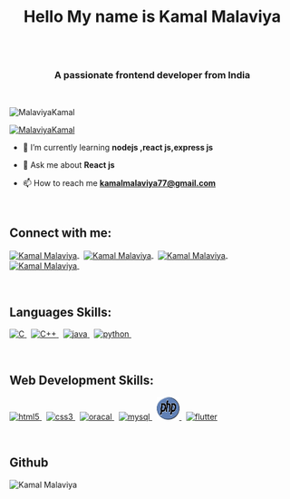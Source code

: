 <p align="center">
</p>
<h1 align="center">Hello My name is Kamal Malaviya</h1>
<br />&nbsp;
<h3 align="center">A passionate frontend developer from India</h3>
&nbsp;
<p align="left"> <img src="https://komarev.com/ghpvc/?username=kathan0611&label=Profile%20views&color=0e75b6&style=flat" alt="MalaviyaKamal" /> </p>

<p align="left"> <a href="https://github.com/ryo-ma/github-profile-trophy"><img src="https://github-profile-trophy.vercel.app/?username=MalaviyaKamal" alt="MalaviyaKamal" /></a> </p>

- 🌱 I’m currently learning **nodejs ,react js,express js**

- 💬 Ask me about **React js**

- 📫 How to reach me **kamalmalaviya77@gmail.com**

<br />
<h2 align="left"> Connect with me: </h2>
<p align="left">

<a href="https://twitter.com/kamalmalaviya" target="blank"><img align="center" src="https://www.vectorlogo.zone/logos/twitter/twitter-tile.svg" alt="Kamal Malaviya" height="30" width="30"/> </a>
&nbsp;
<a href="#" target="blank"><img align="center" src="https://www.vectorlogo.zone/logos/linkedin/linkedin-tile.svg" alt="Kamal Malaviya" height="30" width="30"/> </a>
&nbsp;
<a href="https://www.instagram.com/kamalmalaviya/" target="blank"><img align="center" src="https://www.vectorlogo.zone/logos/instagram/instagram-icon.svg" alt="Kamal Malaviya" height="30" width="30"/> </a>
&nbsp;
<a href="https://github.com/MalaviyaKamal" target="blank"><img align="center" src="https://www.vectorlogo.zone/logos/github/github-tile.svg" alt="Kamal Malaviya" height="30" width="30"/> </a>
&nbsp;
</p>

<br />

<h2 align="left"> Languages Skills: </h2>
<p align="left">
<a href="https://www.cprogramming.com/" target="_blank"> <img src="https://raw.githubusercontent.com/gilbarbara/logos/f4c8e8b933aa80ce83b6d6d387e016bf4cb4e376/logos/c.svg" alt="C" width="35" height="35"/> </a>
&nbsp;
<a href="https://www.cprogramming.com/tutorial/c++-tutorial.html" target="_blank"> <img src="https://raw.githubusercontent.com/gilbarbara/logos/f4c8e8b933aa80ce83b6d6d387e016bf4cb4e376/logos/c-plusplus.svg" alt="C++" width="35" height="35"/> </a>
&nbsp;
<a href="https://www.java.com" target="_blank"> <img src="https://www.vectorlogo.zone/logos/java/java-icon.svg" alt="java" width="45" height="40"/> </a>
&nbsp;
<a href="https://www.python.org" target="_blank"> <img src="https://www.vectorlogo.zone/logos/python/python-icon.svg" alt="python" width="35" height="35"/> </a>
&nbsp;
</p>

<br />

<h2 align="left"> Web Development Skills: </h2>
<p align="left">
<a href="https://www.w3.org/html/" target="_blank"> <img src="https://www.vectorlogo.zone/logos/w3_html5/w3_html5-icon.svg" alt="html5" width="35" height="35"/> </a> 
&nbsp;
<a href="https://www.w3schools.com/css/" target="_blank"> <img src="https://www.vectorlogo.zone/logos/w3_css/w3_css-icon.svg" alt="css3" width="35" height="35"/> </a>
&nbsp;
<a href="https://www.oracle.com/" target="_blank"> <img src="https://www.vectorlogo.zone/logos/oracle/oracle-ar21.svg" alt="oracal" width="55" height="35"/> </a>  
&nbsp;
<a href="https://www.mysql.com/" target="_blank"> <img src="https://www.vectorlogo.zone/logos/mysql/mysql-official.svg" alt="mysql" width="40" height="40"/> </a>  
&nbsp;
<a href="https://www.php.com/" target="_blank"> <img src="https://raw.githubusercontent.com/MalaviyaKamal/svg-logos/1363cd7036c2b4dcfb36c480de46259e37f5c319/php.svg" alt="mysql" width="40" height="40"/> </a>  
&nbsp;
<a href="https://flutter.dev" target="_blank"> <img src="https://www.vectorlogo.zone/logos/flutterio/flutterio-icon.svg" alt="flutter" width="35" height="35"/> </a>
</p>

<br />
<h2 align="left"> Github  </h2>
<p><img align="left" src="https://github-readme-stats.vercel.app/api/top-langs?username=MalaviyaKamal&show_icons=true&locale=en&layout=extended&langs_count=8" alt="Kamal Malaviya" /></p>
